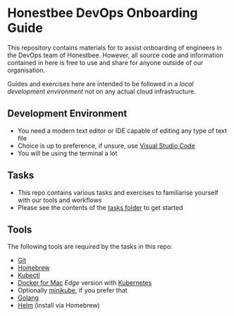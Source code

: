 # Honestbee DevOps Onboarding Guide

This repository contains materials for to assist onboarding of engineers in the DevOps team of Honestbee. However, all source code and information contained in here is free to use and share for anyone outside of our organisation.

Guides and exercises here are intended to be followed in a _local development environment_ not on any actual cloud infrastructure.

## Development Environment

- You need a modern text editor or IDE capable of editing any type of text file
- Choice is up to preference, if unsure, use [Visual Studio Code][6]
- You will be using the terminal a lot

## Tasks

- This repo contains various tasks and exercises to familiarise yourself with our tools and workflows
- Please see the contents of the [tasks folder](./tasks) to get started

## Tools

The following tools are required by the tasks in this repo:

- [Git][9]
- [Homebrew][1]
- [Kubectl][2]
- [Docker for Mac][3] _Edge_ version with [Kubernetes][4]
- Optionally [minikube][5], if you prefer that
- [Golang][7]
- [Helm][8] (install via Homebrew)

[1]:https://brew.sh/
[2]:https://kubernetes.io/docs/tasks/tools/install-kubectl/#install-with-homebrew-on-macos
[3]:https://docs.docker.com/docker-for-mac/
[4]:https://blog.docker.com/2018/01/docker-mac-kubernetes/
[5]:https://kubernetes.io/docs/getting-started-guides/minikube/
[6]:https://code.visualstudio.com/
[7]:https://golang.org/
[8]:https://helm.sh/
[9]:https://git-scm.com/download/mac
